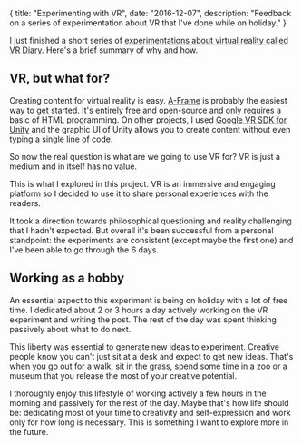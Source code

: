 {
  title: "Experimenting with VR",
  date: "2016-12-07",
  description: "Feedback on a series of experimentation about VR that I've done while on holiday."
}

I just finished a short series of [experimentations about virtual reality called VR Diary](https://gmarty.github.io/VR-diary/). Here's a brief summary of why and how.

## VR, but what for?

Creating content for virtual reality is easy. [A-Frame](https://aframe.io/) is probably the easiest way to get started. It's entirely free and open-source and only requires a basic of HTML programming. On other projects, I used [Google VR SDK for Unity](https://developers.google.com/vr/unity/) and the graphic UI of Unity allows you to create content without even typing a single line of code.

So now the real question is what are we going to use VR for? VR is just a medium and in itself has no value.

This is what I explored in this project. VR is an immersive and engaging platform so I decided to use it to share personal experiences with the readers.

It took a direction towards philosophical questioning and reality challenging that I hadn't expected. But overall it's been successful from a personal standpoint: the experiments are consistent (except maybe the first one) and I've been able to go through the 6 days.

## Working as a hobby

An essential aspect to this experiment is being on holiday with a lot of free time. I dedicated about 2 or 3 hours a day actively working on the VR experiment and writing the post. The rest of the day was spent thinking passively about what to do next.

This liberty was essential to generate new ideas to experiment. Creative people know you can't just sit at a desk and expect to get new ideas. That's when you go out for a walk, sit in the grass, spend some time in a zoo or a museum that you release the most of your creative potential.

I thoroughly enjoy this lifestyle of working actively a few hours in the morning and passively for the rest of the day. Maybe that's how life should be: dedicating most of your time to creativity and self-expression and work only for how long is necessary. This is something I want to explore more in the future.
